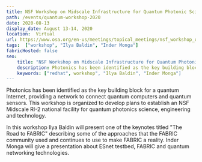 ```yaml
---
title: NSF Workshop on Midscale Infrastructure for Quantum Photonic Science, Engineering and Technology
path: /events/quantum-workshop-2020
date: 2020-08-13
display_date: August 13-14, 2020
location:  Virtual
url: https://www.osa.org/en-us/meetings/topical_meetings/nsf_workshop_on_midscale_infrastructure_for_quantu/
tags:  ["workshop", "Ilya Baldin", "Inder Monga"]
fabricHosted: false
seo:
    title: "NSF Workshop on Midscale Infrastructure for Quantum Photonic Science, Engineering and Technology"
    description: Photonics has been identified as the key building block for a quantum Internet, providing a network to connect quantum computers and quantum sensors. This workshop is organized to develop plans to establish an NSF Midscale RI-2 national facility for quantum photonics science, engineering and technology.
    keywords: ["redhat", workshop", "Ilya Baldin", "Inder Monga"]
---
```


Photonics has been identified as the key building block for a quantum Internet, providing a network to connect quantum computers and quantum sensors. This workshop is organized to develop plans to establish an NSF Midscale RI-2 national facility for quantum photonics science, engineering and technology.

In this workshop Ilya Baldin will present one of the keynotes titled "The Road to FABRIC" describing some of the approaches that the FABRIC community used and continues to use to make FABRIC a reality. Inder Monga will give a presentation about ESnet testbed, FABRIC and quantum networking technologies.
